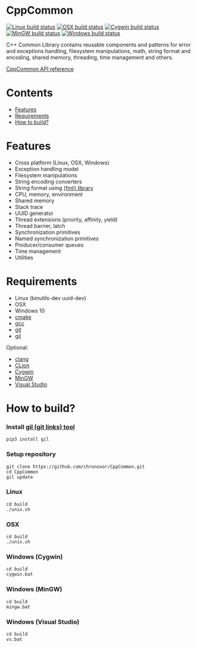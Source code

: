 # CppCommon

[![Linux build status](https://img.shields.io/travis/chronoxor/CppCommon/master.svg?label=Linux)](https://travis-ci.org/chronoxor/CppCommon)
[![OSX build status](https://img.shields.io/travis/chronoxor/CppCommon/master.svg?label=OSX)](https://travis-ci.org/chronoxor/CppCommon)
[![Cygwin build status](https://img.shields.io/appveyor/ci/chronoxor/CppCommon/master.svg?label=Cygwin)](https://ci.appveyor.com/project/chronoxor/CppCommon)
[![MinGW build status](https://img.shields.io/appveyor/ci/chronoxor/CppCommon/master.svg?label=MinGW)](https://ci.appveyor.com/project/chronoxor/CppCommon)
[![Windows build status](https://img.shields.io/appveyor/ci/chronoxor/CppCommon/master.svg?label=Windows)](https://ci.appveyor.com/project/chronoxor/CppCommon)

C++ Common Library contains reusable components and patterns for error and
exceptions handling, filesystem manipulations, math, string format and
encoding, shared memory, threading, time management and others.

[CppCommon API reference](https://chronoxor.github.io/CppCommon/index.html)

# Contents
  * [Features](#features)
  * [Requirements](#requirements)
  * [How to build?](#how-to-build)

# Features
* Cross platform (Linux, OSX, Windows)
* Exception handling model
* Filesystem manipulations
* String encoding converters
* String format using [{fmt} library](http://fmtlib.net)
* CPU, memory, environment
* Shared memory
* Stack trace
* UUID generator
* Thread extensions (priority, affinity, yield)
* Thread barrier, latch
* Synchronization primitives
* Named synchronization primitives
* Producer/consumer queues
* Time management
* Utilities

# Requirements
* Linux (binutils-dev uuid-dev)
* OSX
* Windows 10
* [cmake](https://www.cmake.org)
* [gcc](https://gcc.gnu.org)
* [git](https://git-scm.com)
* [gil](https://github.com/chronoxor/gil.git)

Optional:
* [clang](https://clang.llvm.org)
* [CLion](https://www.jetbrains.com/clion)
* [Cygwin](https://cygwin.com)
* [MinGW](https://mingw-w64.org/doku.php)
* [Visual Studio](https://www.visualstudio.com)

# How to build?

### Install [gil (git links) tool](https://github.com/chronoxor/gil)
```shell
pip3 install gil
```

### Setup repository
```shell
git clone https://github.com/chronoxor/CppCommon.git
cd CppCommon
gil update
```

### Linux
```shell
cd build
./unix.sh
```

### OSX
```shell
cd build
./unix.sh
```

### Windows (Cygwin)
```shell
cd build
cygwin.bat
```

### Windows (MinGW)
```shell
cd build
mingw.bat
```

### Windows (Visual Studio)
```shell
cd build
vs.bat
```
